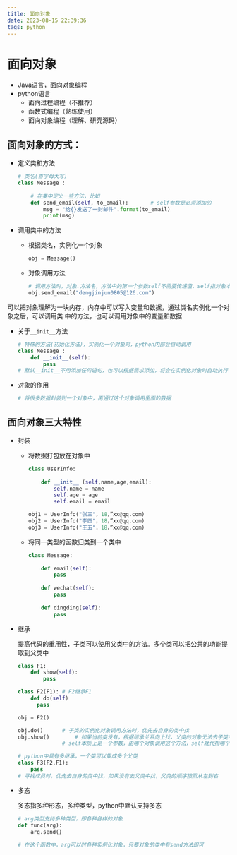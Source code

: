 ```yaml
---
title: 面向对象
date: 2023-08-15 22:39:36
tags: python
---
```


# 面向对象

- Java语言，面向对象编程
- python语言
  - 面向过程编程（不推荐）
  - 函数式编程（熟练使用）
  - 面向对象编程（理解、研究源码）

## 面向对象的方式：

- 定义类和方法

  ```python
  # 类名(首字母大写)
  class Message :
      
      # 在类中定义一些方法，比如
      def send_email(self, to_email):		# self参数是必须添加的
          msg = "给{}发送了一封邮件".format(to_email)
          print(msg)
  ```

- 调用类中的方法

  - 根据类名，实例化一个对象

    ```python
    obj = Message()
    ```

  - 对象调用方法

    ```python
    # 调用方法时，对象.方法名，方法中的第一个参数self不需要传递值，self指对象本身
    obj.send_email("dengjinjun0805@126.com")
    ```

​				可以把对象理解为一块内存，内存中可以写入变量和数据，通过类名实例化一个对象之后，可以调用类				中的方法，也可以调用对象中的变量和数据

- 关于`__init__`方法

  ```python
  # 特殊的方法(初始化方法)，实例化一个对象时，python内部会自动调用
  class Message :
      def __init__(self):
          pass
  # 默认__init__不用添加任何语句，也可以根据需求添加，将会在实例化对象时自动执行
  ```

- 对象的作用

  ```python
  # 将很多数据封装到一个对象中，再通过这个对象调用里面的数据
  ```

  

## 面向对象三大特性

- 封装

  - 将数据打包放在对象中

    ```python
    class UserInfo:
        
        def __init__ (self,name,age,email):
            self.name = name
            self.age = age
            self.email = email
    
    obj1 = UserInfo("张三"，18，”xx@qq.com)      
    obj2 = UserInfo("李四"，18，”xx@qq.com) 
    obj3 = UserInfo("王五"，18，”xx@qq.com) 
    ```

  - 将同一类型的函数归类到一个类中

    ```python
    class Message:
        
        def email(self):
            pass
        
        def wechat(self):
            pass
        
        def dingding(self):
            pass
    ```

- 继承

  提高代码的重用性，子类可以使用父类中的方法。多个类可以把公共的功能提取到父类中

  ```python
  class F1:
      def show(self):
          pass
  
  class F2(F1):	# F2继承F1
      def do(self)
      	pass
  
  obj = F2()
  
  obj.do()		# 子类的实例化对象调用方法时，优先去自身的类中找
  obj.show()		# 如果当前类没有，根据继承关系向上找，父类的对象无法去子类中找
  				# self本质上是一个参数，由哪个对象调用这个方法，self就代指哪个对象
  ```

  ```python
  # python中具有多继承，一个类可以集成多个父类
  class F3(F2,F1):
      pass
  # 寻找成员时，优先去自身的类中找，如果没有去父类中找，父类的顺序按照从左到右
  ```

- 多态

  多态指多种形态，多种类型，python中默认支持多态

  ```python
  # arg类型支持多种类型，即各种各样的对象
  def func(arg):
      arg.send()
      
  # 在这个函数中，arg可以时各种实例化对象，只要对象的类中有send方法即可
  ```

  
